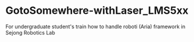 # GotoSomewhere-withLaser_LMS5xx
For undergraduate student's train how to handle roboti (Aria) framework  in  Sejong Robotics Lab 
